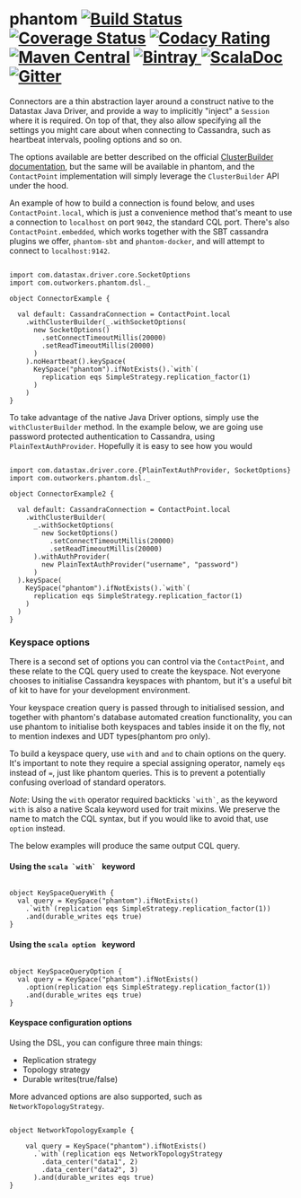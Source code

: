phantom
[![Build Status](https://travis-ci.org/outworkers/phantom.svg?branch=develop)](https://travis-ci.org/outworkers/phantom?branch=develop) [![Coverage Status](https://coveralls.io/repos/github/outworkers/phantom/badge.svg?branch=develop)](https://coveralls.io/github/outworkers/phantom?branch=develop)  [![Codacy Rating](https://api.codacy.com/project/badge/grade/25bee222a7d142ff8151e6ceb39151b4)](https://www.codacy.com/app/flavian/phantom_2) [![Maven Central](https://maven-badges.herokuapp.com/maven-central/com.outworkers/phantom-dsl_2.11/badge.svg)](https://maven-badges.herokuapp.com/maven-central/com.outworkers/phantom-dsl_2.11) [![Bintray](https://api.bintray.com/packages/outworkers/oss-releases/phantom-dsl/images/download.svg) ](https://bintray.com/outworkers/oss-releases/phantom-dsl/_latestVersion) [![ScalaDoc](http://javadoc-badge.appspot.com/com.outworkers/phantom-dsl_2.11.svg?label=scaladoc)](http://javadoc-badge.appspot.com/com.outworkers/phantom-dsl_2.11) [![Gitter](https://badges.gitter.im/Join%20Chat.svg)](https://gitter.im/outworkers/phantom?utm_source=badge&utm_medium=badge&utm_campaign=pr-badge&utm_content=badge)
===============================================================================================================================================================================================================================================================================================================================================================================================================================================================================================================================================================================================================================================================================================================================================================================================================================================================================================================================================================================================================================================================================================================


Connectors are a thin abstraction layer around a construct native to the Datastax Java Driver, and provide a way to implicitly "inject" a `Session`
where it is required. On top of that, they also allow specifying all the settings you might care about when connecting to Cassandra, such as heartbeat intervals,
pooling options and so on.


The options available are better described on the official [ClusterBuilder documentation](https://docs.datastax.com/en/drivers/java/3.1/com/datastax/driver/core/Cluster.Builder.html), but
the same will be available in phantom, and the `ContactPoint` implementation will simply leverage the `ClusterBuilder` API under the hood.


An example of how to build a connection is found below, and uses `ContactPoint.local`, which is just a convenience method that's meant to
use a connection to `localhost` on port `9042`, the standard CQL port. There's also `ContactPoint.embedded`, which works together with
the  SBT cassandra plugins we offer, `phantom-sbt` and `phantom-docker`, and will attempt to connect to `localhost:9142`.

```tut:silent

import com.datastax.driver.core.SocketOptions
import com.outworkers.phantom.dsl._

object ConnectorExample {

  val default: CassandraConnection = ContactPoint.local
    .withClusterBuilder(_.withSocketOptions(
      new SocketOptions()
        .setConnectTimeoutMillis(20000)
        .setReadTimeoutMillis(20000)
      )
    ).noHeartbeat().keySpace(
      KeySpace("phantom").ifNotExists().`with`(
        replication eqs SimpleStrategy.replication_factor(1)
      )
    )
}

```

To take advantage of the native Java Driver options, simply use the `withClusterBuilder` method. In the example below,
we are going use password protected authentication to Cassandra, using `PlainTextAuthProvider`. Hopefully it is
easy to see how you would 

```tut:silent

import com.datastax.driver.core.{PlainTextAuthProvider, SocketOptions}
import com.outworkers.phantom.dsl._

object ConnectorExample2 {

  val default: CassandraConnection = ContactPoint.local
    .withClusterBuilder(
      _.withSocketOptions(
        new SocketOptions()
          .setConnectTimeoutMillis(20000)
          .setReadTimeoutMillis(20000)
      ).withAuthProvider(
        new PlainTextAuthProvider("username", "password")
      )
  ).keySpace(
    KeySpace("phantom").ifNotExists().`with`(
      replication eqs SimpleStrategy.replication_factor(1)
    )
  )
}

```


### Keyspace options

There is a second set of options you can control via the `ContactPoint`, and these relate to the CQL query used to create
the keyspace. Not everyone chooses to initialise Cassandra keyspaces with phantom, but it's a useful bit of kit to have
for your development environment.

Your keyspace creation query is passed through to initialised session, and together with phantom's database automated
creation functionality, you can use phantom to initialise both keyspaces and tables inside it on the fly, not to mention
indexes and UDT types(phantom pro only).

 
To build a keyspace query, use `with` and `and` to chain options on the query. It's important to note they require
a special assigning operator, namely `eqs` instead of `=`, just like phantom queries. This is to prevent a potentially
confusing overload of standard operators.

*Note*: Using the `with` operator required backticks ``` `with` ```, as the keyword `with` is also a native Scala keyword
used for trait mixins. We preserve the name to match the CQL syntax, but if you would like to avoid that, use `option` instead.

The below examples will produce the same output CQL query.

#### Using the ```scala `with` ``` keyword

```tut:silent

object KeySpaceQueryWith {
  val query = KeySpace("phantom").ifNotExists()
    .`with`(replication eqs SimpleStrategy.replication_factor(1))
    .and(durable_writes eqs true)
}

```

#### Using the ```scala option ``` keyword

```tut:silent

object KeySpaceQueryOption {
  val query = KeySpace("phantom").ifNotExists()
    .option(replication eqs SimpleStrategy.replication_factor(1))
    .and(durable_writes eqs true)
}

```


#### Keyspace configuration options

Using the DSL, you can configure three main things:

- Replication strategy
- Topology strategy
- Durable writes(true/false)

More advanced options are also supported, such as `NetworkTopologyStrategy`.

```tut:silent

object NetworkTopologyExample {

    val query = KeySpace("phantom").ifNotExists()
      .`with`(replication eqs NetworkTopologyStrategy
        .data_center("data1", 2)
        .data_center("data2", 3)
      ).and(durable_writes eqs true)
}
```
